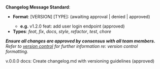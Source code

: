 **Changelog Message Standard**:
- **Format**: [VERSION] [TYPE]: <description> (awaiting approval | denied | approved)
  - **e.g.** v1.2.0 feat: add user login endpoint (approved)
- **Types**: *feat*, *fix*, *docs*, *style*, *refactor*, *test*, *chore*

__***Ensure all changes are approved by consensus with all team members.***__ <br />
*Refer to [version control](https://scu-it.atlassian.net/wiki/spaces/MSD425GC2/pages/329744404/Configuration+Management#3.-Version-Control) for further information re: version control formatting.*

v.0.0.0 docs: Create changelog.md with versioning guidelines (approved)
